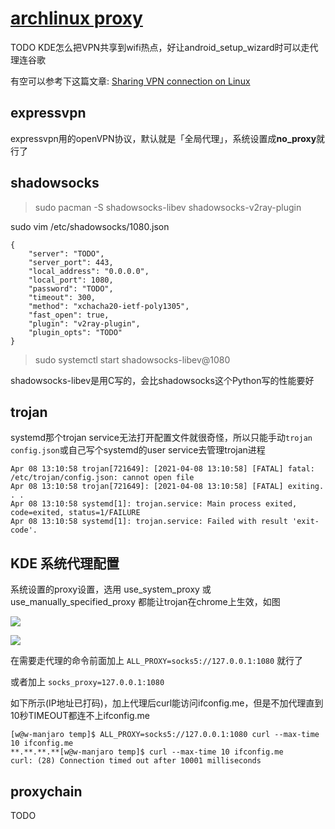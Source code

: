 # [archlinux proxy](/category/archlinux/archlinux_proxy.md)

TODO KDE怎么把VPN共享到wifi热点，好让android_setup_wizard时可以走代理连谷歌

有空可以参考下这篇文章: [Sharing VPN connection on Linux](https://kamranzafar.org/2012/08/16/sharing-vpn-connection-on-linux/)

## expressvpn

expressvpn用的openVPN协议，默认就是「全局代理」，系统设置成**no_proxy**就行了

## shadowsocks

> sudo pacman -S shadowsocks-libev shadowsocks-v2ray-plugin

sudo vim /etc/shadowsocks/1080.json

```
{
    "server": "TODO",
    "server_port": 443,
    "local_address": "0.0.0.0",
    "local_port": 1080,
    "password": "TODO",
    "timeout": 300,
    "method": "xchacha20-ietf-poly1305",
    "fast_open": true,
    "plugin": "v2ray-plugin",
    "plugin_opts": "TODO"
}
```

> sudo systemctl start shadowsocks-libev@1080

shadowsocks-libev是用C写的，会比shadowsocks这个Python写的性能要好

## trojan

systemd那个trojan service无法打开配置文件就很奇怪，所以只能手动`trojan config.json`或自己写个systemd的user service去管理trojan进程

```
Apr 08 13:10:58 trojan[721649]: [2021-04-08 13:10:58] [FATAL] fatal: /etc/trojan/config.json: cannot open file
Apr 08 13:10:58 trojan[721649]: [2021-04-08 13:10:58] [FATAL] exiting. . .
Apr 08 13:10:58 systemd[1]: trojan.service: Main process exited, code=exited, status=1/FAILURE
Apr 08 13:10:58 systemd[1]: trojan.service: Failed with result 'exit-code'.
```

## KDE 系统代理配置

系统设置的proxy设置，选用 use_system_proxy 或 use_manually_specified_proxy 都能让trojan在chrome上生效，如图

![](use_system_proxy.png)

![](use_manually_specified_proxy.png)

在需要走代理的命令前面加上 `ALL_PROXY=socks5://127.0.0.1:1080` 就行了

或者加上 `socks_proxy=127.0.0.1:1080`

如下所示(IP地址已打码)，加上代理后curl能访问ifconfig.me，但是不加代理直到10秒TIMEOUT都连不上ifconfig.me

```
[w@w-manjaro temp]$ ALL_PROXY=socks5://127.0.0.1:1080 curl --max-time 10 ifconfig.me
**.**.**.**[w@w-manjaro temp]$ curl --max-time 10 ifconfig.me
curl: (28) Connection timed out after 10001 milliseconds
```

## proxychain

TODO

